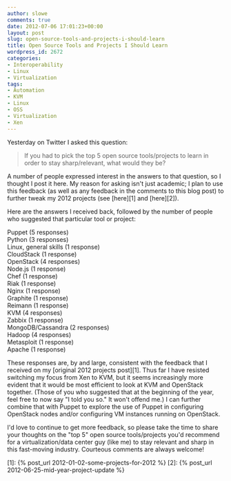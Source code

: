 ```yaml
---
author: slowe
comments: true
date: 2012-07-06 17:01:23+00:00
layout: post
slug: open-source-tools-and-projects-i-should-learn
title: Open Source Tools and Projects I Should Learn
wordpress_id: 2672
categories:
- Interoperability
- Linux
- Virtualization
tags:
- Automation
- KVM
- Linux
- OSS
- Virtualization
- Xen
---
```


Yesterday on Twitter I asked this question:

>If you had to pick the top 5 open source tools/projects to learn in order to stay sharp/relevant, what would they be?

A number of people expressed interest in the answers to that question, so I thought I post it here. My reason for asking isn't just academic; I plan to use this feedback (as well as any feedback in the comments to this blog post) to further tweak my 2012 projects (see [here][1] and [here][2]).

Here are the answers I received back, followed by the number of people who suggested that particular tool or project:

Puppet (5 responses)  
Python (3 responses)  
Linux, general skills (1 response)  
CloudStack (1 response)  
OpenStack (4 responses)  
Node.js (1 response)  
Chef (1 response)  
Riak (1 response)  
Nginx (1 response)  
Graphite (1 response)  
Reimann (1 response)  
KVM (4 responses)  
Zabbix (1 response)  
MongoDB/Cassandra (2 responses)  
Hadoop (4 responses)  
Metasploit (1 response)  
Apache (1 response)

These responses are, by and large, consistent with the feedback that I received on my [original 2012 projects post][1]. Thus far I have resisted switching my focus from Xen to KVM, but it seems increasingly more evident that it would be most efficient to look at KVM and OpenStack together. (Those of you who suggested that at the beginning of the year, feel free to now say "I told you so." It won't offend me.) I can further combine that with Puppet to explore the use of Puppet in configuring OpenStack nodes and/or configuring VM instances running on OpenStack.

I'd love to continue to get more feedback, so please take the time to share your thoughts on the "top 5" open source tools/projects you'd recommend for a virtualization/data center guy (like me) to stay relevant and sharp in this fast-moving industry. Courteous comments are always welcome!

[1]: {% post_url 2012-01-02-some-projects-for-2012 %}
[2]: {% post_url 2012-06-25-mid-year-project-update %}
